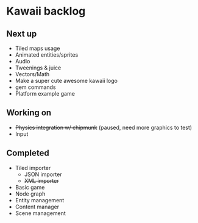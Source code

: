 # Kawaii backlog

## Next up
* Tiled maps usage
* Animated entities/sprites
* Audio
* Tweenings & juice
* Vectors/Math
* Make a super cute awesome kawaii logo
* gem commands
* Platform example game

## Working on
* <del>Physics integration w/ chipmunk</del> (paused, need more graphics to test)
* Input

## Completed
* Tiled importer
	* JSON importer
	* <del>XML importer</del>
* Basic game
* Node graph
* Entity management
* Content manager
* Scene management